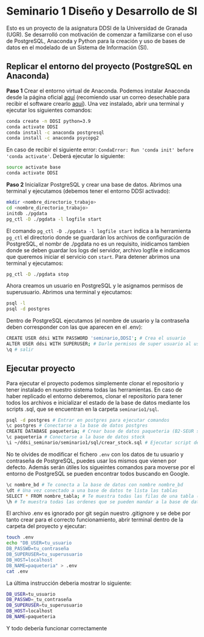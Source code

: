# Seminario 1 Diseño y Desarrollo de SI

Esto es un proyecto de la asignatura DDSI de la Universidad de Granada (UGR). Se desarrolló con motivación de comenzar a familizarse con el uso de PostgreSQL, Anaconda y Python para la creación y uso de bases de datos en el modelado de un Sistema de Información (SI).

## Replicar el entorno del proyecto (PostgreSQL en Anaconda)

**Paso 1** Crear el entorno virtual de Anaconda. Podemos instalar Anaconda desde la página oficial [aquí](https://www.anaconda.com/products/individual) (recomiendo usar un correo desechable para recibir el software crearlo [aquí](https://temp-mail.org/es/)). Una vez instalado, abrir una terminal y ejecutar los siguientes comandos:
```bash
conda create -n DDSI python=3.9
conda activate DDSI
conda install -c anaconda postgresql
conda install -c anaconda psycopg2 
```

En caso de recibir el siguiente error: `CondaError: Run 'conda init' before 'conda activate'`. 
Deberá ejecutar lo siguiente:
```bash
source activate base
conda activate DDSI
```

**Paso 2** Inicializar PostgreSQL y crear una base de datos. Abrimos una terminal y ejecutamos (debemos tener el entorno DDSI activado):
```bash
mkdir <nombre_directorio_trabajo>
cd <nombre_directorio_trabajo>
initdb ./pgdata
pg_ctl -D ./pgdata -l logfile start
```

El comando `pg_ctl -D ./pgdata -l logfile start` indica a la herramienta `pg_ctl` el directorio donde se guardarán los archivos de configuración de PostgreSQL, el nombr de ./pgdata no es un requisito, inidicamos tambien donde se deben guardar los logs del servidor, archivo logfile e indicamos que queremos iniciar el servicio con `start`. Para detener abrimos una terminal y ejecutamos: 
```bash
pg_ctl -D ./pgdata stop 
```

Ahora creamos un usuario en PostgreSQL y le asignamos permisos de superusuario. Abrimos una terminal y ejecutamos:
```bash
psql -l 
psql -d postgres
```

Dentro de PostgreSQL ejecutamos (el nombre de usuario y la contraseña deben corresponder con las que aparecen en el .env):
```bash
CREATE USER ddsi WITH PASSWORD 'seminario,DDSI'; # Crea el usuario
ALTER USER ddsi WITH SUPERUSER; # Darle permisos de super usuario al usuario
\q # salir
```

## Ejecutar proyecto

Para ejecutar el proyecto podemos simplemente clonar el repositorio y tener instalado en nuestro sistema todas las herramientas. En caso de haber replicado el entorno deberemos, clonar el repositorio para tener todos los archivos e inicializar el estado de la base de datos mediante los scripts .sql, que se encuentran en la carpeta `seminario1/sql`. 
```bash
psql -d postgres # Entrar en postgres para ejecutar comandos
\c postgres # Conectarse a la base de datos postgres
CREATE DATABASE paqueteria; # Crear base de datos paqueteria (B2-SEUR si quereis) 
\c paqueteria # Conectarse a la base de datos stock
\i ~/ddsi_seminario/seminario1/sql/crear_stock.sql # Ejecutar script de SQL para crear tabla (en caso de haber clonado el repositorio en el home)
```

No te olvides de modificar el fichero `.env` con los datos de tu usuario y contraseña de PostgreSQL, puedes usar los mismos que vienen por defecto.
Además serán útiles los sigueintes comandos para moverse por el entorno de PostgreSQL se pueden encontrar todos buscando en Google.
```bash
\c nombre_bd # Te conecta a la base de datos con nombre nombre_bd
\dt # Una vez conectado a una base de datos te lista las tablas 
SELECT * FROM nombre_tabla; # Te muestra todas las filas de una tabla (util para ver si las inserciones han sido correctas)
\h # Te muestra todas las ordenes que se pueden mandar a la base de datos
```

El archivo .env es ignorado por git según nuestro .gitignore y se debe por tanto crear para el correcto funcionamiento, abrir terminal dentro de la carpeta del proyecto y ejecutar:
```bash
touch .env
echo "DB_USER=tu_usuario
DB_PASSWD=tu_contraseña
DB_SUPERUSER=tu_superusuario
DB_HOST=localhost
DB_NAME=paqueteria" > .env 
cat .env
```

La última instrucción deberia mostrar lo siguiente:
```bash
DB_USER=tu_usuario
DB_PASSWD=_tu_contraseña
DB_SUPERUSER=tu_superusuario
DB_HOST=localhost
DB_NAME=paqueteria
```

Y todo debería funcionar correctamente
